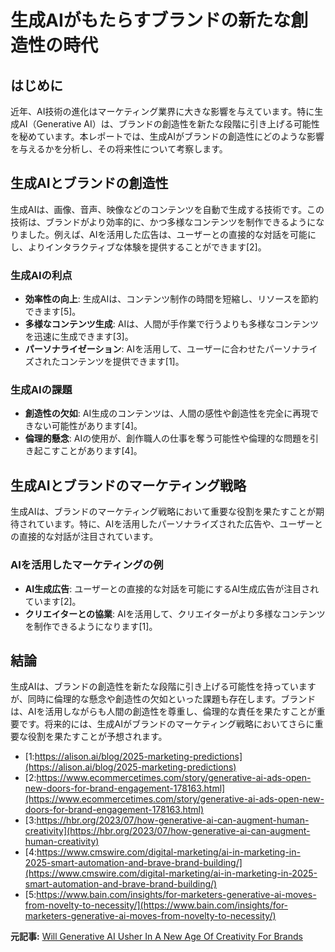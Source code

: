 # 生成AIがもたらすブランドの新たな創造性の時代

## はじめに

近年、AI技術の進化はマーケティング業界に大きな影響を与えています。特に生成AI（Generative AI）は、ブランドの創造性を新たな段階に引き上げる可能性を秘めています。本レポートでは、生成AIがブランドの創造性にどのような影響を与えるかを分析し、その将来性について考察します。

## 生成AIとブランドの創造性

生成AIは、画像、音声、映像などのコンテンツを自動で生成する技術です。この技術は、ブランドがより効率的に、かつ多様なコンテンツを制作できるようになりました。例えば、AIを活用した広告は、ユーザーとの直接的な対話を可能にし、よりインタラクティブな体験を提供することができます[2]。

### 生成AIの利点

- **効率性の向上**: 生成AIは、コンテンツ制作の時間を短縮し、リソースを節約できます[5]。
- **多様なコンテンツ生成**: AIは、人間が手作業で行うよりも多様なコンテンツを迅速に生成できます[3]。
- **パーソナライゼーション**: AIを活用して、ユーザーに合わせたパーソナライズされたコンテンツを提供できます[1]。

### 生成AIの課題

- **創造性の欠如**: AI生成のコンテンツは、人間の感性や創造性を完全に再現できない可能性があります[4]。
- **倫理的懸念**: AIの使用が、創作職人の仕事を奪う可能性や倫理的な問題を引き起こすことがあります[4]。

## 生成AIとブランドのマーケティング戦略

生成AIは、ブランドのマーケティング戦略において重要な役割を果たすことが期待されています。特に、AIを活用したパーソナライズされた広告や、ユーザーとの直接的な対話が注目されています。

### AIを活用したマーケティングの例

- **AI生成広告**: ユーザーとの直接的な対話を可能にするAI生成広告が注目されています[2]。
- **クリエイターとの協業**: AIを活用して、クリエイターがより多様なコンテンツを制作できるようになります[1]。

## 結論

生成AIは、ブランドの創造性を新たな段階に引き上げる可能性を持っていますが、同時に倫理的な懸念や創造性の欠如といった課題も存在します。ブランドは、AIを活用しながらも人間の創造性を尊重し、倫理的な責任を果たすことが重要です。将来的には、生成AIがブランドのマーケティング戦略においてさらに重要な役割を果たすことが予想されます。
- [1:https://alison.ai/blog/2025-marketing-predictions](https://alison.ai/blog/2025-marketing-predictions)
- [2:https://www.ecommercetimes.com/story/generative-ai-ads-open-new-doors-for-brand-engagement-178163.html](https://www.ecommercetimes.com/story/generative-ai-ads-open-new-doors-for-brand-engagement-178163.html)
- [3:https://hbr.org/2023/07/how-generative-ai-can-augment-human-creativity](https://hbr.org/2023/07/how-generative-ai-can-augment-human-creativity)
- [4:https://www.cmswire.com/digital-marketing/ai-in-marketing-in-2025-smart-automation-and-brave-brand-building/](https://www.cmswire.com/digital-marketing/ai-in-marketing-in-2025-smart-automation-and-brave-brand-building/)
- [5:https://www.bain.com/insights/for-marketers-generative-ai-moves-from-novelty-to-necessity/](https://www.bain.com/insights/for-marketers-generative-ai-moves-from-novelty-to-necessity/)


**元記事:** [Will Generative AI Usher In A New Age Of Creativity For Brands](https://www.forbes.com/councils/forbestechcouncil/2025/02/12/will-generative-ai-usher-in-a-new-age-of-creativity-for-brands/)